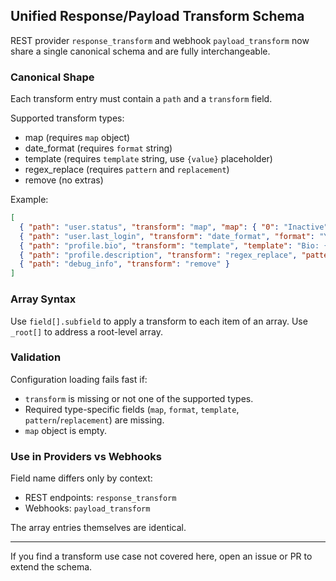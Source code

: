 ## Unified Response/Payload Transform Schema

REST provider `response_transform` and webhook `payload_transform` now share a single canonical schema and are fully interchangeable.

### Canonical Shape

Each transform entry must contain a `path` and a `transform` field.

Supported transform types:

- map (requires `map` object)
- date_format (requires `format` string)
- template (requires `template` string, use `{value}` placeholder)
- regex_replace (requires `pattern` and `replacement`)
- remove (no extras)

Example:

```json
[
  { "path": "user.status", "transform": "map", "map": { "0": "Inactive", "1": "Active" } },
  { "path": "user.last_login", "transform": "date_format", "format": "YYYY-MM-DD HH:mm:ss" },
  { "path": "profile.bio", "transform": "template", "template": "Bio: {value}" },
  { "path": "profile.description", "transform": "regex_replace", "pattern": "\\s+", "replacement": " " },
  { "path": "debug_info", "transform": "remove" }
]
```

### Array Syntax

Use `field[].subfield` to apply a transform to each item of an array. Use `_root[]` to address a root-level array.

### Validation

Configuration loading fails fast if:

- `transform` is missing or not one of the supported types.
- Required type-specific fields (`map`, `format`, `template`, `pattern`/`replacement`) are missing.
- `map` object is empty.

### Use in Providers vs Webhooks

Field name differs only by context:

- REST endpoints: `response_transform`
- Webhooks: `payload_transform`

The array entries themselves are identical.

---

If you find a transform use case not covered here, open an issue or PR to extend the schema.
